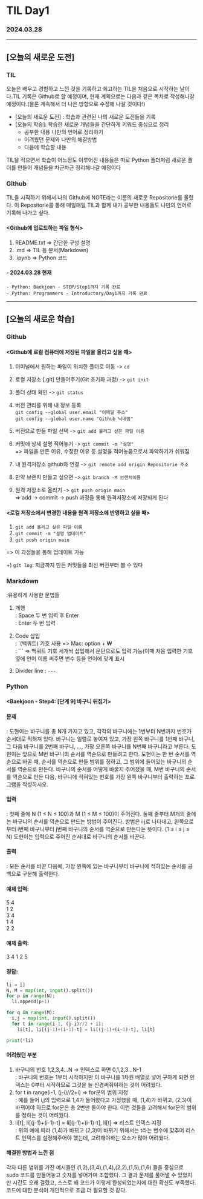 # TIL Day1
### 2024.03.28

---

## [오늘의 새로운 도전]
### TIL
오늘은 배우고 경험하고 느낀 것을 기록하고 회고하는 TIL을 처음으로 시작하는 날이다.TIL 기록은 Github로 할 예정이며, 현재 계획으로는 다음과 같은 목차로 작성해나갈 예정이다.(물론 계속해서 더 나은 방향으로 수정해 나갈 것이다!)
- [오늘의 새로운 도전] : 학습과 관련된 나의 새로운 도전들을 기록
- [오늘의 학습]: 학습한 새로운 개념들을 간단하게 키워드 중심으로 정리
    - 공부한 내용 나만의 언어로 정리하기
    - 어려웠던 문제와 나만의 해결방법
    - 다음에 학습할 내용


TIL을 적으면서 학습이 어느정도 이루어진 내용들은 따로 Python 폴더처럼 새로운 폴더를 만들어 개념들을 차근차근 정리해나갈 예정이다
### Github
TIL을 시작하기 위해서 나의 Github에 NOTE라는 이름의 새로운 Repositorie를 올렸다. 이 Repositorie를 통해 매일매일 TIL과 함께 내가 공부한 내용들도 나만의 언어로 기록해 나가고 싶다.

#### <Github에 업로드하는 파일 형식>
1. README.txt => 간단한 구성 설명
2. .md => TIL 등 문서(Markdown)
3. .ipynb => Python 코드


#### - 2024.03.28 현재
    - Python: Baekjoon - STEP/Step1까지 기록 완료
    - Python: Programmers - Introductory/Day1까지 기록 완료

---

## [오늘의 새로운 학습]
### Github
#### <Github에 로컬 컴퓨터에 저장된 파일을 올리고 싶을 때>
1. 터미널에서 원하는 파일이 위치한 폴더로 이동 -> `cd`
2. 로컬 저장소 [.git] 만들어주기(Git 초기화 과정) -> `git init`
3. 폴더 상태 확인 -> `git status`
4. 버전 관리를 위해 내 정보 등록  
`git config --global user.email "이메일 주소"`  
`git config --global user.name "Github 닉네임" `

5. 버전으로 만들 파일 선택 -> `git add 올리고 싶은 파일 이름`
6. 커밋에 상세 설명 적어놓기 -> `git commit -m "설명"`  
=> 파일을 만든 이유, 수정한 이유 등 설명을 적어놓음으로서 파악하기가 쉬워짐
7. 내 원격저장소 github와 연결 -> `git remote add origin Repositorie 주소`
8. 만약 브랜치 만들고 싶으면 -> `git branch -M 브랜치이름`
9. 원격 저장소로 올리기 -> `git push origin main`  
=> add -> commit -> push 과정을 통해 원격저장소에 저장되게 된다

#### <로컬 저장소에서 변경한 내용을 원격 저장소에 반영하고 싶을 때>
1. `git add 올리고 싶은 파일 이름`
2. `git commit -m "설명 업데이트"`
3. `git push origin main`

=> 이 과정들을 통해 업데이트 가능

+) `git log`: 지금까지 만든 커밋들을 최신 버전부터 볼 수 있다



### Markdown
:유용하게 사용한 문법들

1. 개행  
: Space 두 번 입력 후 Enter  
: Enter 두 번 입력

2. Code 삽입  
: `(백쿼트) 기호 사용 => Mac: option + ₩  
: ``` => 백쿼트 기호 세개씩 삽입해서 문단으로도 입력 가능(이때 처음 입력한 기호 옆에 언어 이름 써주면 변수 등을 언어에 맞게 표시

3. Divider line
: `---`

### Python
#### <Baekjoon - Step4: [단계 9] 바구니 뒤집기>
#### 문제
: 도현이는 바구니를 총 N개 가지고 있고, 각각의 바구니에는 1번부터 N번까지 번호가 순서대로 적혀져 있다. 바구니는 일렬로 놓여져 있고, 가장 왼쪽 바구니를 1번째 바구니, 그 다음 바구니를 2번째 바구니, ..., 가장 오른쪽 바구니를 N번째 바구니라고 부른다. 도현이는 앞으로 M번 바구니의 순서를 역순으로 만들려고 한다. 도현이는 한 번 순서를 역순으로 바꿀 때, 순서를 역순으로 만들 범위를 정하고, 그 범위에 들어있는 바구니의 순서를 역순으로 만든다. 바구니의 순서를 어떻게 바꿀지 주어졌을 때, M번 바구니의 순서를 역순으로 만든 다음, 바구니에 적혀있는 번호를 가장 왼쪽 바구니부터 출력하는 프로그램을 작성하시오.

#### 입력
: 첫째 줄에 N (1 ≤ N ≤ 100)과 M (1 ≤ M ≤ 100)이 주어진다. 둘째 줄부터 M개의 줄에는 바구니의 순서를 역순으로 만드는 방법이 주어진다. 방법은 i j로 나타내고, 왼쪽으로부터 i번째 바구니부터 j번째 바구니의 순서를 역순으로 만든다는 뜻이다. (1 ≤ i ≤ j ≤ N) 도현이는 입력으로 주어진 순서대로 바구니의 순서를 바꾼다.

#### 출력
: 모든 순서를 바꾼 다음에, 가장 왼쪽에 있는 바구니부터 바구니에 적혀있는 순서를 공백으로 구분해 출력한다.

#### 예제 입력:  
5 4  
1 2  
3 4  
1 4  
2 2  

#### 예제 출력:  
3 4 1 2 5

#### 정답:
```python
li = []
N, M = map(int, input().split())
for p in range(N):
  li.append(p+1)

for q in range(M):
  i,j = map(int, input().split())
  for t in range(i-1, (j-i)//2 + i):
    li[t], li[(j-1)+(i-1)-t] = li[(j-1)+(i-1)-t], li[t]

print(*li)
```

#### 어려웠던 부분
1. 바구니의 번호 1,2,3,4...N -> 인덱스로 하면 0,1,2,3...N-1  
: 바구니의 번호는 1부터 시작하지만 이 바구니를 1차원 배열로 넣어 구하게 되면 인덱스는 0부터 시작하므로 그것을 늘 신경써줘야하는 것이 어려웠다.
2. for t in range(i-1, (j-i)//2+i) => for문의 범위 지정  
: 예를 들어 i,j의 입력으로 1,4가 들어왔다고 가정했을 때, (1,4)가 바뀌고, (2,3)이 바뀌어야 하므로 for문은 총 2번만 돌아야 한다. 이런 것들을 고려해서 for문의 범위를 정하는 것이 어려웠다.
3. li[t], li[(j-1)+(i-1)-t] = li[(j-1)+(i-1)-t], li[t] => 리스트 인덱스 지정  
: 위의 예에 따라 (1,4)가 바뀌고 (2,3)이 바뀌기 위해서는 t라는 변수에 맞추어 리스트 인덱스를 설정해주어야 했는데, 고려해야하는 요소가 많아 어려웠다.

#### 해결한 방법과 느낀 점
각자 다른 범위를 가진 예시들인 (1,2),(3,4),(1,4),(2,2),(1,5),(1,6) 들을 중심으로 sudo 코드를 만들어놓고 숫자를 넣어가며 조합했다. 그 결과 문제를 풀어낼 수 있었지만 시간도 오래 걸렸고, 스스로 왜 코드가 이렇게 완성되었는지에 대한 확신도 부족했다. 코드에 대한 분석이 개인적으로 조금 더 필요할 것 같다.